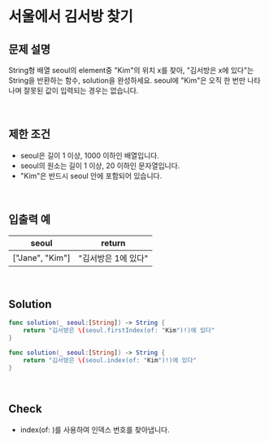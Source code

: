 # 서울에서 김서방 찾기

## 문제 설명
String형 배열 seoul의 element중 "Kim"의 위치 x를 찾아, "김서방은 x에 있다"는 String을 반환하는 함수, solution을 완성하세요. seoul에 "Kim"은 오직 한 번만 나타나며 잘못된 값이 입력되는 경우는 없습니다.

<br/>

## 제한 조건
- seoul은 길이 1 이상, 1000 이하인 배열입니다.
- seoul의 원소는 길이 1 이상, 20 이하인 문자열입니다.
- "Kim"은 반드시 seoul 안에 포함되어 있습니다.

<br/>

## 입출력 예
| seoul | return |
|------|---|
|["Jane", "Kim"]|"김서방은 1에 있다"|

<br/>

## Solution

```swift
func solution(_ seoul:[String]) -> String {
    return "김서방은 \(seoul.firstIndex(of: "Kim")!)에 있다"
}
```

```swift
func solution(_ seoul:[String]) -> String {
    return "김서방은 \(seoul.index(of: "Kim")!)에 있다"
}
```

<br/>

## Check
- index(of: )를 사용하여 인덱스 번호를 찾아냅니다.